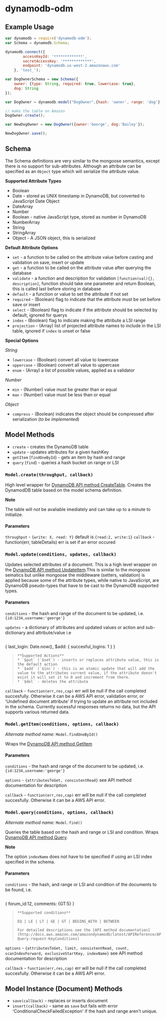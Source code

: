 dynamodb-odm
============

Example Usage
-------------

```JavaScript
var dynamodb = require('dynamodb-odm');
var Schema = dynamodb.Schema;

dynamodb.connect({
        accessKeyId: '*************',
        secretAccessKey: '*************',
        endpoint: 'dynamodb.us-west-2.amazonaws.com'
    }, 'test_');

var DogOwnerSchema = new Schema({
    owner: {type: String, required: true, lowercase: true},
    dog: String
});

var DogOwner = dynamodb.model("DogOwner",{hash: 'owner', range: 'dog'}, {}, DogOwnerSchema);

// make the table on Amazon
DogOwner.create();

var NewDogOwner = new DogOwner({owner:'George', dog:'Bailey'});

NewDogOwner.save();

```


Schema
--------------------------------------------------------------------------

The Schema definitions are very similar to the mongoose semantics, except there is no support for sub-attributes. Although an attribute can be specified as an `Object` type which will serialize the attribute value.

**Supported Attribute Types**

* Boolean
* Date - stored as UNIX timestamp in DynamoDB, but converted to JavaScript Date Object
* DateArray
* Number
* Boolean - native JavaScript type, stored as number in DynamoDB
* NumberArray
* String
* StringArray
* Object - A JSON object, this is serialized

**Default Attribute Options**

* `set` - a function to be called on the attribute value before casting and validation on save, insert or update
* `get` - a function to be called on the attribute value after querying the database
* `validate` - a function and description for validation `[function(val){}, description]`, function should take one parameter and return Boolean, this is called last before storing in database
* `default` - a function or value to set the attribute if not set
* `required` - (Boolean) flag to indicate that the attribute must be set before save or insert
* `select` - (Boolean) flag to indicate if the attribute should be selected by default, ignored for querys
* `index` - (Boolean) flag to indicate making the attribute a LSI range
* `projection` - (Array) list of projected attribute names to include in the LSI table, ignored if `index` is unset or false

**Special Options**

*String*

* `lowercase` - (Boolean) convert all value to lowercase
* `uppercase` - (Boolean) convert all value to uppercase
* `enum` - (Array) a list of possible values, applied as a validator

*Number*

* `min` - (Number) value must be greater than or equal
* `max` - (Number) value must be less than or equal
 
*Object*

* `compress` - (Boolean) indicates the object should be compressed after serialization (*to be implemented*)


Model Methods
--------------------------------------------------------------------------------

* `create` - creates the DynamoDB table
* `update` - updates attributes for a given hashKey
* `getItem` (`findOneById`) - gets an item by hash and range
* `query` (`find`) - queries a hash bucket on range or LSI


### `Model.create(throughput, callback)` ###

High level wrapper for [DynamoDB API method CreateTable](http://docs.aws.amazon.com/amazondynamodb/latest/APIReference/API_CreateTable.html). Creates the DynamodDB table based on the model schema definition.

**Note**

The table will *not* be avaliable imediately and can take up to a minute to initialize.

#### Parameters ####

`throughput` - `{write: X, read: Y}` default is `{read:2, write:1}`
`callback` - function(err, tableDetails) err is set if an error occured

### `Model.update(conditions, updates, callback)` ###

Updates selected attributes of a document. This is a high level wrapper on the [DynamoDB API method UpdateItem](http://docs.aws.amazon.com/amazondynamodb/latest/APIReference/API_UpdateItem.html).This is similar to the mongoose sematics but unlike mongoose the middleware (setters, validation) is applied because some of the attribute types, while native to JavaScript, are DynamoDB pseudo-types that have to be cast to the DynamoDB supported types.

#### Parameters ####

`conditions` - the hash and range of the document to be updated, i.e. `{id:1234,username:'george'}`

`updates` - a dictionary of attributes and updated values or action and sub-dictionary and attribute/value
i.e

>```JavaScript
{
    last_login: Date.now(),
    $add: { succesful_logins: 1 }
}
>```
> **Supported Actions**
>* `$put` (`$set`) - inserts or replaces attribute value, this is the default action
>* `$add` (`$inc`) - this is an atomic update that will add the value to the attributes current value, if the attribute doesn't exist it will set it to 0 and increment from there.
>* `$del` - deletes the attribute

`callback` - `function(err,res,cap)` err will be null if the call completed succesfully. Otherwise it can be a AWS API error, validation error, or 'Undefined document attribute' if trying to update an attribute not included in the schema. Currently sucessful responses returns no data, but the API supports various returned data.


### `Model.getItem(conditions, options, callback)` ###

*Alternate method name:* `Model.findOneById()`

Wraps the [DynamoDB API method GetItem](http://docs.aws.amazon.com/amazondynamodb/latest/APIReference/API_GetItem.html)

#### Parameters ####

`conditions` - the hash and range of the document to be updated, i.e. `{id:1234,username:'george'}`

`options` - `{attributesToGet, consistentRead}` see API method documentation for description

`callback` - `function(err,res,cap)` err will be null if the call completed succesfully. Otherwise it can be a AWS API error.


### `Model.query(conditions, options, callback)` ###

*Alternate method name:* `Model.find()`

Queries the table based on the hash and range or LSI and condition. Wraps [DynamoDB API method Query](http://docs.aws.amazon.com/amazondynamodb/latest/APIReference/API_Query.html).

**Note**

The option `indexName` does not have to be specified if using an LSI index specified in the schema.

#### Parameters ####

`conditions` - the hash, and range or LSI and condition of the documents to be found, i.e.

>```JavaScript
{
    forum_id:12,
    comments: {GT:5}
}
>```
> **Supported conditions**
>
> EQ | LE | LT | GE | GT | BEGINS_WITH | BETWEEN
>
> For detailed descriptions see the [API method documentation](http://docs.aws.amazon.com/amazondynamodb/latest/APIReference/API_Query.html#DDB-Query-request-KeyConditions)

`options` - `{attributesToGet, limit, consistentRead, count, scanIndexForward, exclusiveStartKey, indexName}` see API method documentation for description

`callback` - `function(err,res,cap)` err will be null if the call completed succesfully. Otherwise it can be a AWS API error.


Model Instance (Document) Methods
----------------------

* `save(callback)` - replaces or inserts document
* `insert(callback)` - same as `save` but fails with error 'ConditionalCheckFailedException' if the hash and range aren't unique.
